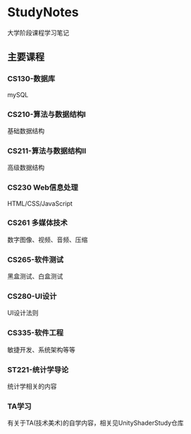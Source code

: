 # StudyNotes
 大学阶段课程学习笔记
## 主要课程
### CS130-数据库
mySQL

### CS210-算法与数据结构I
基础数据结构

### CS211-算法与数据结构II
高级数据结构

### CS230 Web信息处理
HTML/CSS/JavaScript

### CS261 多媒体技术
数字图像、视频、音频、压缩

### CS265-软件测试
黑盒测试、白盒测试

### CS280-UI设计
UI设计法则

### CS335-软件工程
敏捷开发、系统架构等等

### ST221-统计学导论
统计学相关的内容

### TA学习
有关于TA(技术美术)的自学内容，相关见UnityShaderStudy仓库
